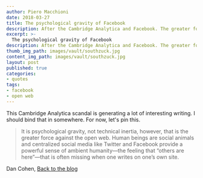 ```yaml
---
author: Piero Macchioni
date: 2018-03-27
title: The psychological gravity of Facebook
description: After the Cambridge Analytica and Facebook. The greater force against the open web is psychological gravity, not technical inertia, says Dan Cohen.
excerpt: >-
  The psychological gravity of Facebook
description: After the Cambridge Analytica and Facebook. The greater force against the open web is psychological gravity, not technical inertia, says Dan Cohen.
thumb_img_path: images/vault/southzuck.jpg
content_img_path: images/vault/southzuck.jpg
layout: post
published: true
categories:
- quotes
tags:
- facebook
- open web
---
```


This Cambridge Analytica scandal is generating a lot of interesting writing. I should bind that in somewhere. For now, let's pin this.

>It is psychological gravity, not technical inertia, however, that is the greater force against the open web. Human beings are social animals and centralized social media like Twitter and Facebook provide a powerful sense of ambient humanity—the feeling that “others are here”—that is often missing when one writes on one’s own site.

Dan Cohen,  [Back to the blog](https://dancohen.org/2018/03/21/back-to-the-blog/)
